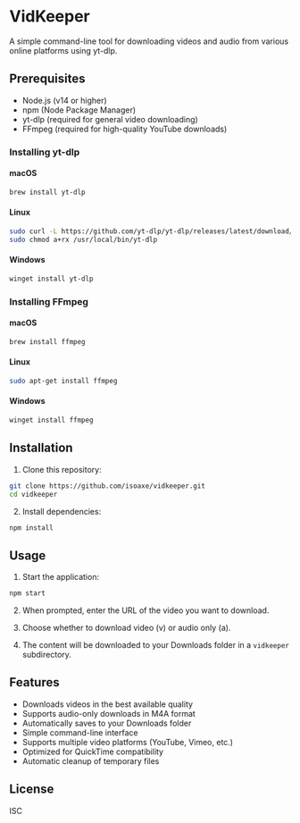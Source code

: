 # VidKeeper

A simple command-line tool for downloading videos and audio from various online platforms using yt-dlp.

## Prerequisites

- Node.js (v14 or higher)
- npm (Node Package Manager)
- yt-dlp (required for general video downloading)
- FFmpeg (required for high-quality YouTube downloads)

### Installing yt-dlp

#### macOS
```bash
brew install yt-dlp
```

#### Linux
```bash
sudo curl -L https://github.com/yt-dlp/yt-dlp/releases/latest/download/yt-dlp -o /usr/local/bin/yt-dlp
sudo chmod a+rx /usr/local/bin/yt-dlp
```

#### Windows
```bash
winget install yt-dlp
```

### Installing FFmpeg

#### macOS
```bash
brew install ffmpeg
```

#### Linux
```bash
sudo apt-get install ffmpeg
```

#### Windows
```bash
winget install ffmpeg
```

## Installation

1. Clone this repository:
```bash
git clone https://github.com/isoaxe/vidkeeper.git
cd vidkeeper
```

2. Install dependencies:
```bash
npm install
```

## Usage

1. Start the application:
```bash
npm start
```

2. When prompted, enter the URL of the video you want to download.

3. Choose whether to download video (v) or audio only (a).

4. The content will be downloaded to your Downloads folder in a `vidkeeper` subdirectory.

## Features

- Downloads videos in the best available quality
- Supports audio-only downloads in M4A format
- Automatically saves to your Downloads folder
- Simple command-line interface
- Supports multiple video platforms (YouTube, Vimeo, etc.)
- Optimized for QuickTime compatibility
- Automatic cleanup of temporary files

## License

ISC 